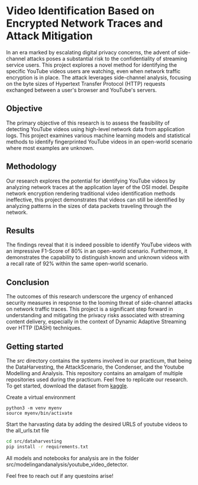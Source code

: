 
# Video Identification Based on Encrypted Network Traces and Attack Mitigation

In an era marked by escalating digital privacy concerns, the advent of side-channel attacks poses a substantial risk to the confidentiality of streaming service users. This project explores a novel method for identifying the specific YouTube videos users are watching, even when network traffic encryption is in place. The attack leverages side-channel analysis, focusing on the byte sizes of Hypertext Transfer Protocol (HTTP) requests exchanged between a user's browser and YouTube's servers.

## Objective

The primary objective of this research is to assess the feasibility of detecting YouTube videos using high-level network data from application logs. This project examines various machine learning models and statistical methods to identify fingerprinted YouTube videos in an open-world scenario where most examples are unknown.

## Methodology

Our research explores the potential for identifying YouTube videos by analyzing network traces at the application layer of the OSI model. Despite network encryption rendering traditional video identification methods ineffective, this project demonstrates that videos can still be identified by analyzing patterns in the sizes of data packets traveling through the network.

## Results

The findings reveal that it is indeed possible to identify YouTube videos with an impressive F1-Score of 80% in an open-world scenario. Furthermore, it demonstrates the capability to distinguish known and unknown videos with a recall rate of 92% within the same open-world scenario.

## Conclusion

The outcomes of this research underscore the urgency of enhanced security measures in response to the looming threat of side-channel attacks on network traffic traces. This project is a significant step forward in understanding and mitigating the privacy risks associated with streaming content delivery, especially in the context of Dynamic Adaptive Streaming over HTTP (DASH) techniques.



## Getting started
The *src* directory contains the systems involved in our practicum, that being the DataHarvesting, the AttackScenario, the Condenser, and the Youtube Modelling and Analysis. This repository contains an amalgam of multiple repositories used during the practicum. Feel free to replicate our research. To get started, download the dataset from [kaggle](https://tbd).

Create a virtual environment

```
python3 -m venv myenv 
source myenv/bin/activate
```

Start the harvasting data by adding the desired URLS of youtube videos to the all_urls.txt file 
```bash
cd src/dataharvesting
pip install -r requirements.txt
```

All models and notebooks for analysis are in the folder src/modelingandanalysis/youtube_video_detector. 


Feel free to reach out if any questoins arise!



